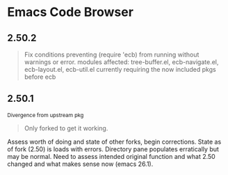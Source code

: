 # Emacs Code Browser

## 2.50.2

> Fix conditions preventing (require 'ecb) from running without warnings or error.
> modules affected: tree-buffer.el, ecb-navigate.el, ecb-layout.el, ecb-util.el
> currently requiring the now included pkgs before ecb

## 2.50.1
<span style="font-size: 12px">Divergence from upstream pkg</span>

> Only forked to get it working.
   
  Assess worth of doing and state of other forks, begin corrections.
  State as of fork (2.50) is loads with errors. 
  Directory pane populates erratically but may be normal.
  Need to assess intended original function and what 2.50 changed
  and what makes sense now (emacs 26.1).



